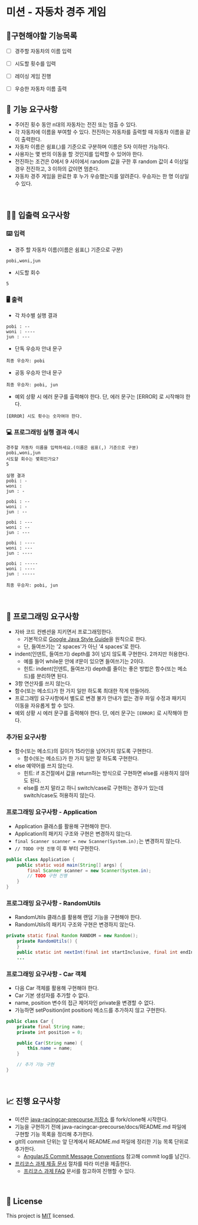 # 미션 - 자동차 경주 게임

## :memo:구현해야할 기능목록
- [ ] 경주할 자동차의 이름 입력

- [ ] 시도할 횟수를 입력

- [ ] 레이싱 게임 진행

- [ ] 우승한 자동차 이름 출력

## 🚀 기능 요구사항
- 주어진 횟수 동안 n대의 자동차는 전진 또는 멈출 수 있다.
- 각 자동차에 이름을 부여할 수 있다. 전진하는 자동차를 출력할 때 자동차 이름을 같이 출력한다.
- 자동차 이름은 쉼표(,)를 기준으로 구분하며 이름은 5자 이하만 가능하다.
- 사용자는 몇 번의 이동을 할 것인지를 입력할 수 있어야 한다.
- 전진하는 조건은 0에서 9 사이에서 random 값을 구한 후 random 값이 4 이상일 경우 전진하고, 3 이하의 값이면 멈춘다.
- 자동차 경주 게임을 완료한 후 누가 우승했는지를 알려준다. 우승자는 한 명 이상일 수 있다.

<br>

## ✍🏻 입출력 요구사항
### ⌨️ 입력
- 경주 할 자동차 이름(이름은 쉼표(,) 기준으로 구분)
```
pobi,woni,jun
```
- 시도할 회수
```
5
```

### 🖥 출력
- 각 차수별 실행 결과
```
pobi : --
woni : ----
jun : ---
```
- 단독 우승자 안내 문구
```
최종 우승자: pobi
```
- 공동 우승자 안내 문구
```
최종 우승자: pobi, jun
```
- 예외 상황 시 에러 문구를 출력해야 한다. 단, 에러 문구는 [ERROR] 로 시작해야 한다.
```
[ERROR] 시도 횟수는 숫자여야 한다.
```

### 💻 프로그래밍 실행 결과 예시
```
경주할 자동차 이름을 입력하세요.(이름은 쉼표(,) 기준으로 구분)
pobi,woni,jun
시도할 회수는 몇회인가요?
5

실행 결과
pobi : -
woni : 
jun : -

pobi : --
woni : -
jun : --

pobi : ---
woni : --
jun : ---

pobi : ----
woni : ---
jun : ----

pobi : -----
woni : ----
jun : -----

최종 우승자: pobi, jun
```

<br>

## 🎱 프로그래밍 요구사항
- 자바 코드 컨벤션을 지키면서 프로그래밍한다.
  - 기본적으로 [Google Java Style Guide](https://google.github.io/styleguide/javaguide.html)을 원칙으로 한다.
  - 단, 들여쓰기는 '2 spaces'가 아닌 '4 spaces'로 한다.
- indent(인덴트, 들여쓰기) depth를 3이 넘지 않도록 구현한다. 2까지만 허용한다.
  - 예를 들어 while문 안에 if문이 있으면 들여쓰기는 2이다.
  - 힌트: indent(인덴트, 들여쓰기) depth를 줄이는 좋은 방법은 함수(또는 메소드)를 분리하면 된다.
- 3항 연산자를 쓰지 않는다.
- 함수(또는 메소드)가 한 가지 일만 하도록 최대한 작게 만들어라.
- 프로그래밍 요구사항에서 별도로 변경 불가 안내가 없는 경우 파일 수정과 패키지 이동을 자유롭게 할 수 있다.
- 예외 상황 시 에러 문구를 출력해야 한다. 단, 에러 문구는 `[ERROR]` 로 시작해야 한다.

### 추가된 요구사항
- 함수(또는 메소드)의 길이가 15라인을 넘어가지 않도록 구현한다.
  - 함수(또는 메소드)가 한 가지 일만 잘 하도록 구현한다.
- else 예약어를 쓰지 않는다.
  - 힌트: if 조건절에서 값을 return하는 방식으로 구현하면 else를 사용하지 않아도 된다.
  - else를 쓰지 말라고 하니 switch/case로 구현하는 경우가 있는데 switch/case도 허용하지 않는다.

### 프로그래밍 요구사항 - Application
- Application 클래스를 활용해 구현해야 한다.
- Application의 패키지 구조와 구현은 변경하지 않는다.
- `final Scanner scanner = new Scanner(System.in);`는 변경하지 않는다.
- `// TODO 구현 진행` 이 후 부터 구현한다.

```java
public class Application {
    public static void main(String[] args) {
        final Scanner scanner = new Scanner(System.in);
        // TODO 구현 진행
    }
}
```

### 프로그래밍 요구사항 - RandomUtils
- RandomUtils 클래스를 활용해 랜덤 기능을 구현해야 한다.
- RandomUtils의 패키지 구조와 구현은 변경하지 않는다.

```java
private static final Random RANDOM = new Random();
    private RandomUtils() {
    }
    public static int nextInt(final int startInclusive, final int endInclusive) {
    ...
```

### 프로그래밍 요구사항 - Car 객체
- 다음 Car 객체를 활용해 구현해야 한다.
- Car 기본 생성자를 추가할 수 없다.
- name, position 변수의 접근 제어자인 private을 변경할 수 없다.
- 가능하면 setPosition(int position) 메소드를 추가하지 않고 구현한다.

```java
public class Car {
    private final String name;
    private int position = 0;

    public Car(String name) {
        this.name = name;
    }

    // 추가 기능 구현
}
```

<br>

## 📈 진행 요구사항
- 미션은 [java-racingcar-precourse 저장소](https://github.com/woowacourse/java-racingcar-precourse) 를 fork/clone해 시작한다.
- 기능을 구현하기 전에 java-racingcar-precourse/docs/README.md 파일에 구현할 기능 목록을 정리해 추가한다.
- git의 commit 단위는 앞 단계에서 README.md 파일에 정리한 기능 목록 단위로 추가한다.
  - [AngularJS Commit Message Conventions](https://gist.github.com/stephenparish/9941e89d80e2bc58a153) 참고해 commit log를 남긴다.
- [프리코스 과제 제출 문서](https://github.com/woowacourse/woowacourse-docs/tree/master/precourse) 절차를 따라 미션을 제출한다.
  - [프리코스 과제 FAQ](https://github.com/woowacourse/woowacourse-docs/tree/master/precourse/faq) 문서를 참고하여 진행할 수 있다.

<br>

## 📝 License

This project is [MIT](https://github.com/woowacourse/java-racingcar-precourse/blob/master/LICENSE) licensed.
